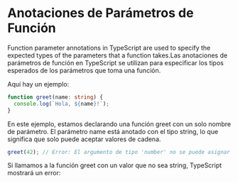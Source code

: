 # Anotaciones de Parámetros de Función

Function parameter annotations in TypeScript are used to specify the expected types of the parameters that a function takes.Las anotaciones de
parámetros de función en TypeScript se utilizan para especificar los tipos esperados de los parámetros que toma una función.

Aquí hay un ejemplo:

```ts
function greet(name: string) {
  console.log(`Hola, ${name}!`);
}
```

En este ejemplo, estamos declarando una función greet con un solo nombre de parámetro. El parámetro name está anotado con el tipo string, lo que
significa que solo puede aceptar valores de cadena.

```ts
greet(42); // Error: El argumento de tipo 'number' no se puede asignar al parámetro de tipo 'string'.
```

Si llamamos a la función greet con un valor que no sea string, TypeScript mostrará un error:
